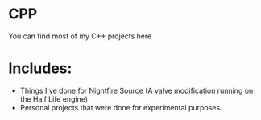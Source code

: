 CPP
===

You can find most of my C++ projects here

Includes:
===
- Things I've done for Nightfire Source (A valve modification running on the Half Life engine)
- Personal projects that were done for experimental purposes.
